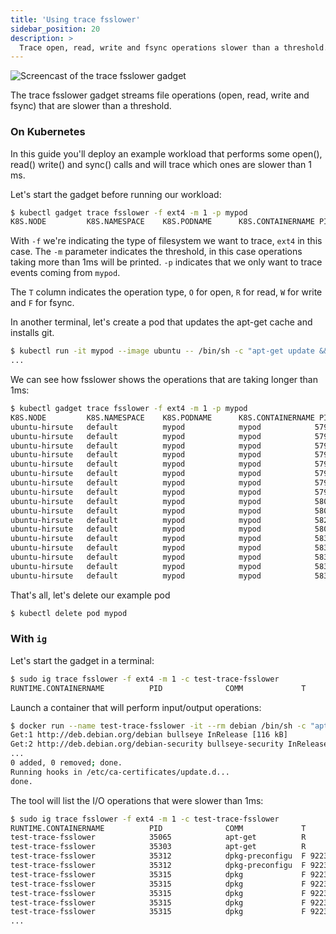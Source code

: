 ```yaml
---
title: 'Using trace fsslower'
sidebar_position: 20
description: >
  Trace open, read, write and fsync operations slower than a threshold.
---
```


![Screencast of the trace fsslower gadget](fsslower.gif)

The trace fsslower gadget streams file operations (open, read, write and
fsync) that are slower than a threshold.

### On Kubernetes

In this guide you'll deploy an example workload that performs some
open(), read() write() and sync() calls and will trace which ones are
slower than 1 ms.

Let's start the gadget before running our workload:

```bash
$ kubectl gadget trace fsslower -f ext4 -m 1 -p mypod
K8S.NODE         K8S.NAMESPACE    K8S.PODNAME      K8S.CONTAINERNAME PID     COMM             T BYTES  OFFSET  LAT      FILE
```

With `-f` we're indicating the type of filesystem we want to trace,
`ext4` in this case. The `-m` parameter indicates the threshold, in this
case operations taking more than 1ms will be printed. `-p` indicates
that we only want to trace events coming from `mypod`.

The `T` column indicates the operation type, `O` for open, `R` for read,
`W` for write and `F` for fsync.

In another terminal, let's create a pod that updates the apt-get cache
and installs git.

```bash
$ kubectl run -it mypod --image ubuntu -- /bin/sh -c "apt-get update && apt-get install -y git"
...
```

We can see how fsslower shows the operations that are taking longer than 1ms:

```bash
$ kubectl gadget trace fsslower -f ext4 -m 1 -p mypod
K8S.NODE         K8S.NAMESPACE    K8S.PODNAME      K8S.CONTAINERNAME PID     COMM             T BYTES  OFFSET  LAT      FILE
ubuntu-hirsute   default          mypod            mypod            579778  dpkg             F 0      0       2.66     perl-modules-5.30.list-new
ubuntu-hirsute   default          mypod            mypod            579778  dpkg             F 0      0       1.49     libperl5.30:amd64.list-new
ubuntu-hirsute   default          mypod            mypod            579778  dpkg             F 0      0       1.45     control
ubuntu-hirsute   default          mypod            mypod            579778  dpkg             F 0      0       1.01     less.list-new
ubuntu-hirsute   default          mypod            mypod            579778  dpkg             F 0      0       1.05     symbols
ubuntu-hirsute   default          mypod            mypod            579778  dpkg             F 0      0       1.05     md5sums
ubuntu-hirsute   default          mypod            mypod            579778  dpkg             F 0      0       1.16     control
ubuntu-hirsute   default          mypod            mypod            579778  dpkg             F 0      0       1.09     git.list-new
ubuntu-hirsute   default          mypod            mypod            580362  dpkg             F 0      0       1.16     tmp.i
ubuntu-hirsute   default          mypod            mypod            580363  frontend         F 0      0       1.50     templates.dat-new
ubuntu-hirsute   default          mypod            mypod            582040  dpkg-trigger     F 0      0       1.10     triggers
ubuntu-hirsute   default          mypod            mypod            580382  frontend         F 0      0       1.22     templates.dat-new
ubuntu-hirsute   default          mypod            mypod            583411  dpkg             F 0      0       2.25     perl-modules-5.30.list-new
ubuntu-hirsute   default          mypod            mypod            583411  dpkg             F 0      0       2.05     libperl5.30:amd64.list-new
ubuntu-hirsute   default          mypod            mypod            583411  dpkg             F 0      0       1.13     tmp.i
ubuntu-hirsute   default          mypod            mypod            583411  dpkg             F 0      0       1.26     updates
ubuntu-hirsute   default          mypod            mypod            583411  dpkg             F 0      0       1.22     md5sums
```

That's all, let's delete our example pod

```bash
$ kubectl delete pod mypod
```

### With `ig`

Let's start the gadget in a terminal:

```bash
$ sudo ig trace fsslower -f ext4 -m 1 -c test-trace-fsslower
RUNTIME.CONTAINERNAME          PID              COMM             T      BYTES     OFFSET        LAT FILE
```

Launch a container that will perform input/output operations:

```bash
$ docker run --name test-trace-fsslower -it --rm debian /bin/sh -c "apt-get update && apt-get install -y git"
Get:1 http://deb.debian.org/debian bullseye InRelease [116 kB]
Get:2 http://deb.debian.org/debian-security bullseye-security InRelease [48.4 kB]
...
0 added, 0 removed; done.
Running hooks in /etc/ca-certificates/update.d...
done.
```

The tool will list the I/O operations that were slower than 1ms:

```bash
$ sudo ig trace fsslower -f ext4 -m 1 -c test-trace-fsslower
RUNTIME.CONTAINERNAME          PID              COMM             T      BYTES     OFFSET        LAT FILE
test-trace-fsslower            35065            apt-get          R      32771          0       7671 status
test-trace-fsslower            35303            apt-get          R       5619          0       7434 extended_states
test-trace-fsslower            35312            dpkg-preconfigu  F 922337203…          0       3586 #29920952
test-trace-fsslower            35312            dpkg-preconfigu  F 922337203…          0       4239 #29920954
test-trace-fsslower            35315            dpkg             F 922337203…          0       3774 control
test-trace-fsslower            35315            dpkg             F 922337203…          0       3049 md5sums
test-trace-fsslower            35315            dpkg             F 922337203…          0       3064 tmp.ci
test-trace-fsslower            35315            dpkg             F 922337203…          0       2886 tmp.i
test-trace-fsslower            35315            dpkg             F 922337203…          0       4173 updates
...
```
